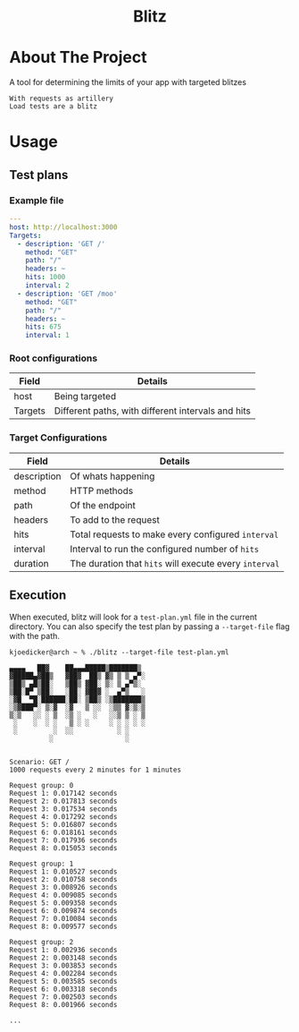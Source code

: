 
<h1 align="center">Blitz</h3>

# About The Project
A tool for determining the limits of your app with targeted blitzes

```
With requests as artillery
Load tests are a blitz
```

# Usage

## Test plans

### Example file

```yml test-plan.yml
---
host: http://localhost:3000
Targets:
  - description: 'GET /'
    method: "GET"
    path: "/"
    headers: ~
    hits: 1000
    interval: 2
  - description: 'GET /moo'
    method: "GET"
    path: "/"
    headers: ~
    hits: 675
    interval: 1
```

### Root configurations
| Field       | Details                                            |
| ----------- | -------------------------------------------------- |
| host        | Being targeted                                     |
| Targets     | Different paths, with different intervals and hits |

### Target Configurations
| Field       | Details                                                |
| ----------- | ------------------------------------------------------ |
| description | Of whats happening                                     |
| method      | HTTP methods                                           |
| path        | Of the endpoint                                        |
| headers     | To add to the request                                  |
| hits        | Total requests to make every configured `interval`     |
| interval    | Interval to run the configured number of `hits`        |
| duration    | The duration that `hits` will execute every `interval` |

## Execution

When executed, blitz will look for a `test-plan.yml` file in the current directory. You can also specify the test plan by passing a `--target-file` flag with the path.

```shell
kjoedicker@arch ~ % ./blitz --target-file test-plan.yml

▄▄▄▄   ██▓    ██▄▄▄█████▒███████▒
▓█████▄▓██▒   ▓██▓  ██▒ ▓▒ ▒ ▒ ▄▀░
▒██▒ ▄█▒██░   ▒██▒ ▓██░ ▒░ ▒ ▄▀▒░ 
▒██░█▀ ▒██░   ░██░ ▓██▓ ░  ▄▀▒   ░
░▓█  ▀█░██████░██░ ▒██▒ ░▒███████▒
░▒▓███▀░ ▒░▓  ░▓   ▒ ░░  ░▒▒ ▓░▒░▒
▒░▒   ░░ ░ ▒  ░▒ ░   ░   ░░▒ ▒ ░ ▒
 ░    ░  ░ ░   ▒ ░ ░     ░ ░ ░ ░ ░
 ░         ░  ░░           ░ ░    
          ░                  ░        


Scenario: GET /
1000 requests every 2 minutes for 1 minutes

Request group: 0
Request 1: 0.017142 seconds 
Request 2: 0.017813 seconds 
Request 3: 0.017534 seconds 
Request 4: 0.017292 seconds 
Request 5: 0.016807 seconds 
Request 6: 0.018161 seconds 
Request 7: 0.017936 seconds 
Request 8: 0.015053 seconds 

Request group: 1
Request 1: 0.010527 seconds 
Request 2: 0.010758 seconds 
Request 3: 0.008926 seconds 
Request 4: 0.009085 seconds 
Request 5: 0.009358 seconds 
Request 6: 0.009874 seconds 
Request 7: 0.010084 seconds 
Request 8: 0.009577 seconds 

Request group: 2
Request 1: 0.002936 seconds 
Request 2: 0.003148 seconds 
Request 3: 0.003853 seconds 
Request 4: 0.002284 seconds 
Request 5: 0.003585 seconds 
Request 6: 0.003318 seconds 
Request 7: 0.002503 seconds 
Request 8: 0.001966 seconds 

...
```